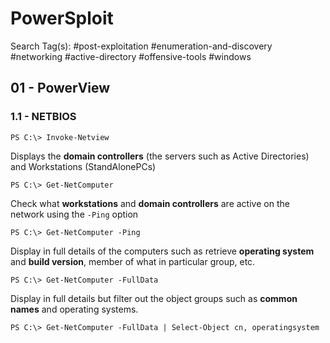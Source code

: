 # PowerSploit

Search Tag(s): #post-exploitation #enumeration-and-discovery #networking #active-directory #offensive-tools #windows

## 01 - PowerView

### 1.1 - NETBIOS

```
PS C:\> Invoke-Netview
```

Displays the **domain controllers** (the servers such as Active Directories) and Workstations (StandAlonePCs)

```
PS C:\> Get-NetComputer
```

Check what **workstations** and **domain controllers** are active on the network using the `-Ping` option

```
PS C:\> Get-NetComputer -Ping
```

Display in full details of the computers such as retrieve **operating system** and **build version**, member of what in particular group, etc.

```
PS C:\> Get-NetComputer -FullData
```

Display in full details but filter out the object groups such as **common names** and operating systems.

```
PS C:\> Get-NetComputer -FullData | Select-Object cn, operatingsystem
```